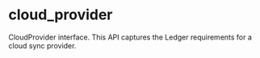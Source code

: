 # cloud_provider

CloudProvider interface. This API captures the Ledger requirements for a cloud
sync provider.
